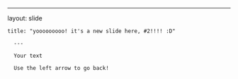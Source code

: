 ---
  
  layout: slide
    
    title: "yooooooooo! it's a new slide here, #2!!!! :D"
      
      ---
      
      Your text
      
      Use the left arrow to go back!
